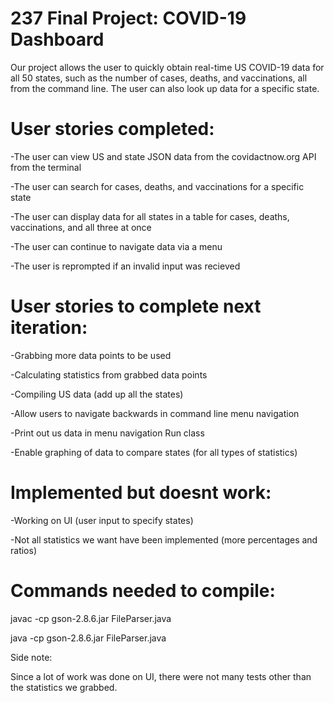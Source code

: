 # 237 Final Project: COVID-19 Dashboard
Our project allows the user to quickly obtain real-time US COVID-19 data for all 50 states, such as the number of cases, deaths, and vaccinations, all from the command line. The user can also look up data for a specific state.

# User stories completed:

-The user can view US and state JSON data from the covidactnow.org API from the terminal

-The user can search for cases, deaths, and vaccinations for a specific state

-The user can display data for all states in a table for cases, deaths, vaccinations, and all three at once

-The user can continue to navigate data via a menu 

-The user is reprompted if an invalid input was recieved


# User stories to complete next iteration:

-Grabbing more data points to be used

-Calculating statistics from grabbed data points

-Compiling US data (add up all the states)

-Allow users to navigate backwards in command line menu navigation

-Print out us data in menu navigation Run class

-Enable graphing of data to compare states (for all types of statistics)



# Implemented but doesnt work:
-Working on UI (user input to specify states)

-Not all statistics we want have been implemented (more percentages and ratios)



# Commands needed to compile:

javac -cp gson-2.8.6.jar FileParser.java

java -cp gson-2.8.6.jar FileParser.java


Side note:

Since a lot of work was done on UI, there were not many tests other than the statistics we grabbed.


